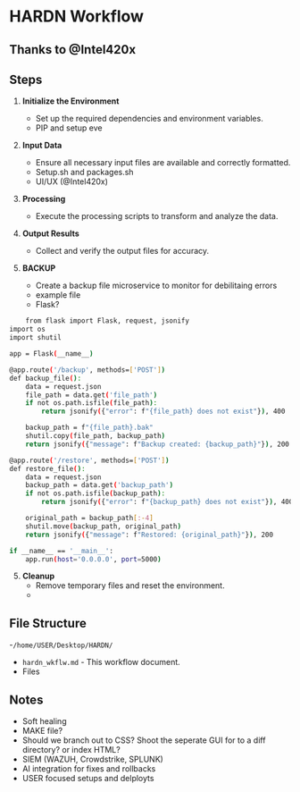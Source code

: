 # HARDN Workflow 
## Thanks to @Intel420x

## Steps

1. **Initialize the Environment**
    - Set up the required dependencies and environment variables.
    - PIP and setup eve 

2. **Input Data**
    - Ensure all necessary input files are available and correctly formatted.
    - Setup.sh and packages.sh
    - UI/UX (@Intel420x)

3. **Processing**
    - Execute the processing scripts to transform and analyze the data.

4. **Output Results**
    - Collect and verify the output files for accuracy.

5. **BACKUP**
    - Create a backup file microservice to monitor for debilitaing errors
    - example file
    - Flask?
    
```sh
    from flask import Flask, request, jsonify
import os
import shutil

app = Flask(__name__)

@app.route('/backup', methods=['POST'])
def backup_file():
    data = request.json
    file_path = data.get('file_path')
    if not os.path.isfile(file_path):
        return jsonify({"error": f"{file_path} does not exist"}), 400

    backup_path = f"{file_path}.bak"
    shutil.copy(file_path, backup_path)
    return jsonify({"message": f"Backup created: {backup_path}"}), 200

@app.route('/restore', methods=['POST'])
def restore_file():
    data = request.json
    backup_path = data.get('backup_path')
    if not os.path.isfile(backup_path):
        return jsonify({"error": f"{backup_path} does not exist"}), 400

    original_path = backup_path[:-4]
    shutil.move(backup_path, original_path)
    return jsonify({"message": f"Restored: {original_path}"}), 200

if __name__ == '__main__':
    app.run(host='0.0.0.0', port=5000)
```

5. **Cleanup**
    - Remove temporary files and reset the environment.
    - 

## File Structure

  -`/home/USER/Desktop/HARDN/`
  - `hardn_wkflw.md` - This workflow document.
  - Files


## Notes

- Soft healing
- MAKE file?
- Should we branch out to CSS? Shoot the seperate GUI for to a diff directory? or index HTML?
- SIEM (WAZUH, Crowdstrike, SPLUNK)
- AI integration for fixes and rollbacks
- USER focused setups and delployts

